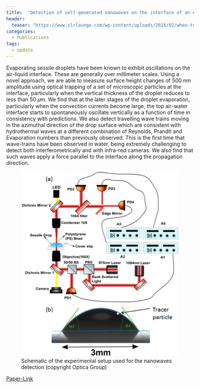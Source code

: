 ```yaml
---
title:  "Detection of self-generated nanowaves on the interface of an evaporating sessile water droplet"
header:
  teaser: "https://www.slrlounge.com/wp-content/uploads/2016/02/when-to-shoot-hdr.jpg"
categories: 
  - Publications
tags:
  - update
---
```


Evaporating sessile droplets have been known to exhibit oscillations on the air-liquid interface. These are generally over millimeter scales. Using a novel approach, we are able to measure surface height changes of 500 nm amplitude using optical trapping of a set of microscopic particles at the interface, particularly when the vertical thickness of the droplet reduces to less than 50 𝜇m. We find that at the later stages of the droplet evaporation, particularly when the convection currents become large, the top air-water interface starts to spontaneously oscillate vertically as a function of time in consistency with predictions. We also detect travelling wave trains moving in the azimuthal direction of the drop surface which are consistent with hydrothermal waves at a different combination of Reynolds, Prandtl and Evaporation numbers than previously observed. This is the first time that wave-trains have been observed in water, being extremely challenging to detect both interferometrically and with infra-red cameras. We also find that such waves apply a force parallel to the interface along the propagation direction.

<figure class="align-center">
  <img src="/assets/images/nanowaves.jpeg" alt="">
  <figcaption>Schematic of the experimental setup used for the nanowaves detection (copyright Optica Group)</figcaption>
</figure> 


[Paper-Link](https://www.osapublishing.org/oe/fulltext.cfm?uri=oe-27-22-31900&id=422441)

